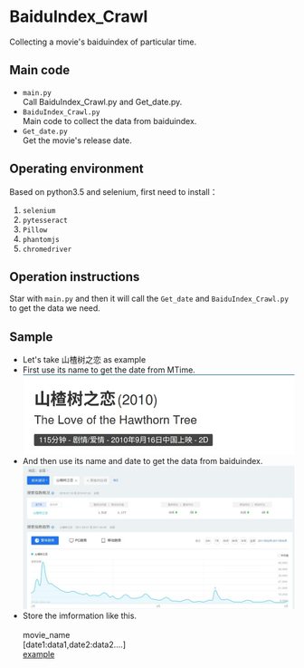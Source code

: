# BaiduIndex_Crawl
Collecting a movie's baiduindex of particular time.
## Main code
* `main.py`<br>
    Call BaiduIndex_Crawl.py and Get_date.py.<br>
* `BaiduIndex_Crawl.py`<br>
    Main code to collect the data from baiduindex.<br>
* `Get_date.py`<br>
    Get the movie's release date.<br>
## Operating environment
Based on python3.5 and selenium, first need to install：<br>
1. `selenium`
2. `pytesseract`
3. `Pillow`
4. `phantomjs`
5. `chromedriver`
## Operation instructions
Star with `main.py` and then it will call the `Get_date` and `BaiduIndex_Crawl.py` to get the data we need.<br>
## Sample
* Let's take 山楂树之恋 as example<br>
* First use its name to get the date from MTime.<br>
![date](https://github.com/Czt1998/BaiduIndex_Crawl/blob/master/pic/date)
* And then use its name and date to get the data from baiduindex.<br>
![](https://github.com/Czt1998/BaiduIndex_Crawl/blob/master/pic/baidu.jpg)
* Store the imformation like this.<br><br>
movie_name <br>
[date1:data1,date2:data2....]<br>
[example](https://github.com/Czt1998/BaiduIndex_Crawl/blob/master/pic/4151110.txt)

